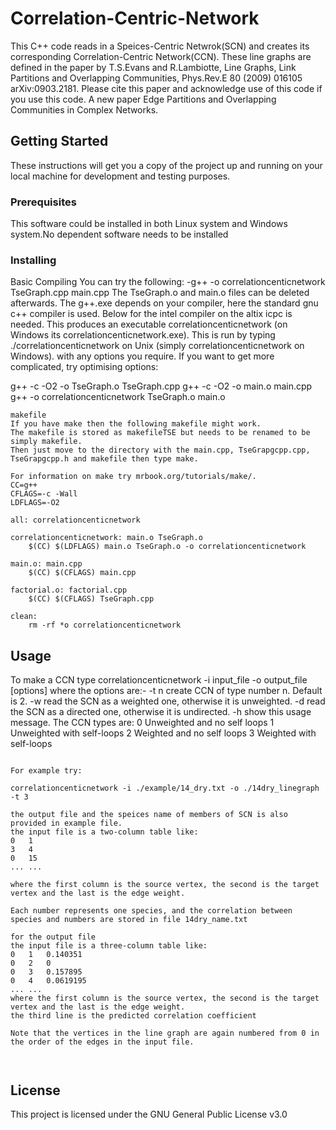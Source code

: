 # Correlation-Centric-Network

This C++ code reads in a Speices-Centric Netwrok(SCN) and creates its corresponding Correlation-Centric Network(CCN). These line graphs are defined in the paper by T.S.Evans and R.Lambiotte, Line Graphs, Link Partitions and Overlapping Communities, Phys.Rev.E 80 (2009) 016105 arXiv:0903.2181. Please cite this paper and acknowledge use of this code if you use this code. 
A new paper Edge Partitions and Overlapping Communities in Complex Networks.

## Getting Started

These instructions will get you a copy of the project up and running on your local machine for development and testing purposes.

### Prerequisites

This software could be installed in both Linux system and Windows system.No dependent software needs to be installed  

### Installing

Basic Compiling
You can try the following:
-g++ -o correlationcenticnetwork TseGraph.cpp main.cpp
The TseGraph.o and main.o files can be deleted afterwards. 
The g++.exe depends on your compiler, here the standard gnu c++ compiler is used. 
Below for the intel compiler on the altix icpc is needed. 
This produces an executable correlationcenticnetwork (on Windows its correlationcenticnetwork.exe). 
This is run by typing ./correlationcenticnetwork on Unix (simply correlationcenticnetwork on Windows). 
with any options you require. 
If you want to get more complicated, try optimising options: 

g++ -c -O2 -o TseGraph.o TseGraph.cpp
g++ -c -O2 -o main.o main.cpp
g++ -o correlationcenticnetwork TseGraph.o main.o

```
makefile
If you have make then the following makefile might work. 
The makefile is stored as makefileTSE but needs to be renamed to be simply makefile. 
Then just move to the directory with the main.cpp, TseGrapgcpp.cpp, TseGrapgcpp.h and makefile then type make. 

For information on make try mrbook.org/tutorials/make/. 
CC=g++
CFLAGS=-c -Wall
LDFLAGS=-O2

all: correlationcenticnetwork

correlationcenticnetwork: main.o TseGraph.o
	$(CC) $(LDFLAGS) main.o TseGraph.o -o correlationcenticnetwork

main.o: main.cpp
	$(CC) $(CFLAGS) main.cpp

factorial.o: factorial.cpp
	$(CC) $(CFLAGS) TseGraph.cpp

clean:
	rm -rf *o correlationcenticnetwork

```

## Usage

To make a CCN type 
correlationcenticnetwork -i input_file -o output_file [options]
where the options are:- 
-t n
create CCN of type number n. Default is 2.
-w
read the SCN as a weighted one, otherwise it is unweighted.
-d
read the SCN as a directed one, otherwise it is undirected.
-h
show this usage message.
The CCN types are: 
0
Unweighted and no self loops 
1
Unweighted with self-loops 
2
Weighted and no self loops 
3
Weighted with self-loops 

```

For example try:
 
correlationcenticnetwork -i ./example/14_dry.txt -o ./14dry_linegraph -t 3

the output file and the speices name of members of SCN is also provided in example file.
the input file is a two-column table like:
0	1
3	4
0	15
...	...

where the first column is the source vertex, the second is the target vertex and the last is the edge weight. 

Each number represents one species, and the correlation between species and numbers are stored in file 14dry_name.txt

for the output file
the input file is a three-column table like:
0	1	0.140351
0	2	0
0	3	0.157895
0	4	0.0619195
...	...
where the first column is the source vertex, the second is the target vertex and the last is the edge weight. 
the third line is the predicted correlation coefficient

Note that the vertices in the line graph are again numbered from 0 in the order of the edges in the input file. 



```

## License

This project is licensed under the GNU General Public License v3.0
